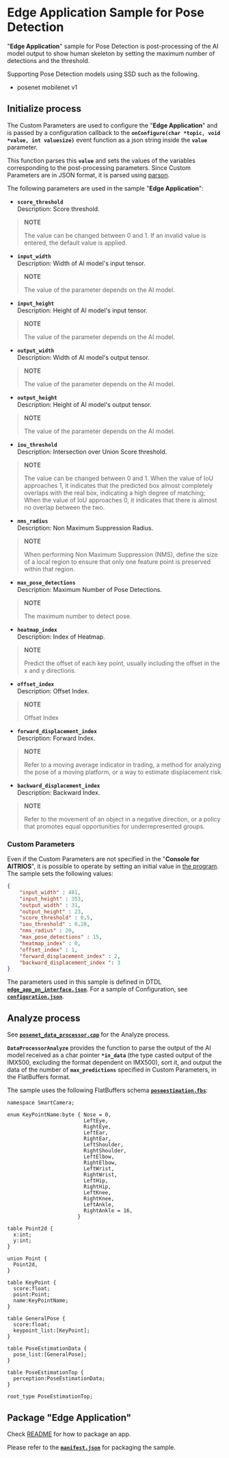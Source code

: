 # Edge Application Sample for Pose Detection
"**Edge Application**" sample for Pose Detection is post-processing of the AI model output to show human skeleton by setting the maximum number of detections and the threshold.

Supporting Pose Detection models using SSD such as the following.
- posenet mobilenet v1

## Initialize process
The Custom Parameters are used to configure the "**Edge Application**" and is passed by a configuration callback to the **`onConfigure(char *topic, void *value, int valuesize)`** event function as a json string inside the **`value`** parameter.

This function parses this **`value`** and sets the values of the variables corresponding to the post-processing parameters. Since Custom Parameters are in JSON format, it is parsed using [parson](../../libs/third_party/parson/).

The following parameters are used in the sample "**Edge Application**":

- **`score_threshold`**<br>
  Description: Score threshold.<br>
>**NOTE**
>
>The value can be changed between 0 and 1. If an invalid value is entered, the default value is applied.

- **`input_width`**<br>
  Description: Width of AI model's input tensor.<br>
>**NOTE**
>
>The value of the parameter depends on the AI model.

- **`input_height`**<br>
  Description: Height of AI model's input tensor.<br>
>**NOTE**
>
>The value of the parameter depends on the AI model.

- **`output_width`**<br>
  Description: Width of AI model's output tensor.<br>
>**NOTE**
>
>The value of the parameter depends on the AI model.

- **`output_height`**<br>
  Description: Height of AI model's output tensor.<br>
>**NOTE**
>
>The value of the parameter depends on the AI model.

- **`iou_threshold`**<br>
  Description: Intersection over Union Score threshold.<br>
>**NOTE**
>
>The value can be changed between 0 and 1. When the value of IoU approaches 1, it indicates that the predicted box almost completely overlaps with the real box, indicating a high degree of matching; When the value of IoU approaches 0, it indicates that there is almost no overlap between the two.

- **`nms_radius`**<br>
  Description: Non Maximum Suppression Radius.<br>
>**NOTE**
>
>When performing Non Maximum Suppression (NMS), define the size of a local region to ensure that only one feature point is preserved within that region.

- **`max_pose_detections`**<br>
  Description: Maximum Number of Pose Detections.<br>
>**NOTE**
>
>The maximum number to detect pose.

- **`heatmap_index`**<br>
  Description: Index of Heatmap.<br>
>**NOTE**
>
>Predict the offset of each key point, usually including the offset in the x and y directions.

- **`offset_index`**<br>
  Description: Offset Index.<br>
>**NOTE**
>
>Offset Index

- **`forward_displacement_index`**<br>
  Description: Forward Index.<br>
>**NOTE**
>
>Refer to a moving average indicator in trading, a method for analyzing the pose of a moving platform, or a way to estimate displacement risk.

- **`backward_displacement_index`**<br>
  Description: Backward Index.<br>
>**NOTE**
>
>Refer to the movement of an object in a negative direction, or a policy that promotes equal opportunities for underrepresented groups.

### Custom Parameters
Even if the Custom Parameters are not specified in the "**Console for AITRIOS**", it is possible to operate by setting an initial value in [the program](./data_processor/src/posenet_utils.cpp). The sample sets the following values:

```json
{
    "input_width" : 481,
    "input_height" : 353,
    "output_width" : 31,
    "output_height" : 23,
    "score_threshold" : 0.5,
    "iou_threshold" : 0.28,
    "nms_radius" : 20,
    "max_pose_detections" : 15,
    "heatmap_index" : 0,
    "offset_index" : 1,
    "forward_displacement_index" : 2,
    "backward_displacement_index ": 3
}

```

The parameters used in this sample is defined in DTDL [**`edge_app_pn_interface.json`**](./package/edge_app_pn_interface.json). For a sample of Configuration, see [**`configuration.json`**](./configuration/configuration.json).

## Analyze process
See [**`posenet_data_processor.cpp`**](./data_processor/src/posenet_data_processor.cpp) for the Analyze process.


**`DataProcessorAnalyze`** provides the function to parse the output of the AI model received as a char pointer  **`*in_data`** (the type casted output of the IMX500, excluding the format dependent on IMX500), sort it, and output the data of the number of **`max_predictions`** specified in Custom Parameters, in the FlatBuffers format.


The sample uses the following FlatBuffers schema  [**`poseestimation.fbs`**](./schemas/poseestimation.fbs):

```
namespace SmartCamera;

enum KeyPointName:byte { Nose = 0,
                         LeftEye,
                         RightEye,
                         LeftEar,
                         RightEar,
                         LeftShoulder,
                         RightShoulder,
                         LeftElbow,
                         RightElbow,
                         LeftWrist,
                         RightWrist,
                         LeftHip,
                         RightHip,
                         LeftKnee,
                         RightKnee,
                         LeftAnkle,
                         RightAnkle = 16,
                       }

table Point2d {
  x:int;
  y:int;
}

union Point {
  Point2d,
}

table KeyPoint {
  score:float;
  point:Point;
  name:KeyPointName;
}

table GeneralPose {
  score:float;
  keypoint_list:[KeyPoint];
}

table PoseEstimationData {
  pose_list:[GeneralPose];
}

table PoseEstimationTop {
  perception:PoseEstimationData;
}

root_type PoseEstimationTop;
```

## Package "**Edge Application**"

Check [README](../../tutorials/2_import_edge_app/README.md) for how to package an app.

Please refer to the [**`manifest.json`**](./package/manifest.json) for packaging the sample.

